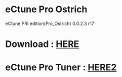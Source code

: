 # eCtune Pro Ostrich

eCtune PRI edition(Pro_Ostrich) 0.0.2.3 r17

# Download : [HERE][]


# eCtune Pro Tuner : [HERE2][]


[HERE]: <https://github.com/bouletmarc/eCtune_Pro_Ostrich/archive/master.zip>
[HERE2]: <https://github.com/bouletmarc/eCtune_Tuner>
